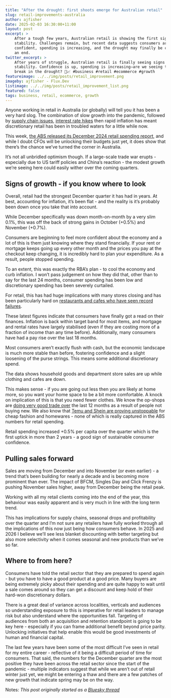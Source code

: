 ```yaml
---
title: "After the drought: first shoots emerge for Australian retail"
slug: retail-improvements-australia
author: ajfisher
date: 2025-02-03 16:30:00+11:00
layout: post
excerpt: >
    After a tough few years, Australian retail is showing the first signs of
    stability. Challenges remain, but recent data suggests consumers are more
    confident, spending is increasing, and the drought may finally be coming to
    an end.
twitter_excerpt: >
    After years of struggle, Australian retail is finally seeing signs of
    stability. Confidence is up, spending is increasing—are we seeing the first
    break in the drought? 🌱📈 #business #retail #ecommerce #growth
featureimage: ../../img/posts/retail_improvement.png
imageby: ajfisher - Flux.Dev
listimage: ../../img/posts/retail_improvement_list.png
featured: false
tags: business, retail, ecommerce, growth
---
```


Anyone working in retail in Australia (or globally) will tell you it has been a
very hard slog. The combination of slow growth into the pandemic, followed by
[supply chain
issues](https://www.ey.com/en_au/insights/supply-chain/how-covid-19-impacted-supply-chains-and-what-comes-next),
[interest rate hikes](https://tradingeconomics.com/australia/interest-rate)
then rapid inflation has meant discretionary retail has been in troubled waters
for a little while now.

This week, [the ABS released its December 2024 retail spending
report](https://www.abs.gov.au/media-centre/media-releases/retail-spending-steady-december),
and while I doubt CFOs will be unlocking their budgets just yet, it does
show that there’s the chance we’ve turned the corner in Australia.

It’s not all unbridled optimism though. If a large-scale trade war erupts -
especially due to US tariff policies and China’s reaction - the modest growth
we’re seeing here could easily wither over the coming quarters.

## Signs of growth - if you know where to look

Overall, retail had the strongest December quarter it has had in years. At
best, accounting for inflation, it’s been flat - and the reality is it’s
probably been down once you take that into account.

While December specifically was down month-on-month by a very slim 0.1%, this
was off the back of strong gains in October (+0.5%) and November (+0.7%).

Consumers are beginning to feel more confident about the economy and a lot of
this is them just knowing where they stand financially. If your rent or
mortgage keeps going up every other month and the prices you pay at the
checkout keep changing, it is incredibly hard to plan your expenditure. As a
result, people stopped spending.

To an extent, this was exactly the RBA’s plan - to cool the economy and curb
inflation. I won’t pass judgement on how they did that, other than to say for
the last 24 months, consumer spending has been low and discretionary spending
has been severely curtailed.

For retail, this has had huge implications with many stores closing and has
been particularly hard on [restaurants and cafes who have seen record
failures](https://www.news.com.au/lifestyle/food/restaurants-bars/there-lies-the-problem-cafes-restaurants-failing-at-fastest-rate-on-record/news-story/d2267f48e9692f8d870cae9ba541d534). 

These latest figures indicate that consumers have finally got a read on their
finances. Inflation is back within target band for most items, and mortgage and
rental rates have largely stabilised (even if they are costing more of a
fraction of income than any time before). Additionally, many consumers have had
a pay rise over the last 18 months.

Most consumers aren’t exactly flush with cash, but the economic landscape is
much more stable than before, fostering confidence and a slight loosening of
the purse strings. This means some additional discretionary spend.

The data shows household goods and department store sales are up while clothing
and cafes are down.

This makes sense - if you are going out less then you are likely at home more,
so you want your home space to be a bit more comfortable. A knock on
implication of this is that you need fewer clothes. We know the op-shops are
[doing very good trade
over](https://www.abc.net.au/news/2024-05-08/australians-turning-to-op-shops-in-cost-of-living-crisis/103809766)
the last 12 months as a result of people not buying new. We also know that
[Temu and Shein are proving
unstoppable](https://www.roymorgan.com/findings/9646-shein-and-temu-contintue-to-grow-strongly-august-2024)
for cheap fashion and homewares - none of which is really captured in the ABS
numbers for retail spending.

Retail spending increased +0.5% per capita over the quarter which is the first
uptick in more than 2 years - a good sign of sustainable consumer confidence.

## Pulling sales forward

Sales are moving from December and into November (or even earlier) - a trend
that’s been building for nearly a decade and is becoming more prominent than
ever. The impact of BFCM, Singles Day and Click Frenzy is pushing November
sales higher, away from December being the retail peak.

Working with all my retail clients coming into the end of the year, this
behaviour was easily apparent and is very much in line with the long term
trend.

This has implications for supply chains, seasonal drops and profitability over
the quarter and I’m not sure any retailers have fully worked through all the
implications of this now just being how consumers behave. In 2025 and 2026 I
believe we’ll see less blanket discounting with better targeting but also more
selectivity when it comes seasonal and new products than we’ve so far.

## Where to from here?

Consumers have told the retail sector that they are prepared to spend again -
but you have to have a good product at a good price. Many buyers are being
extremely picky about their spending and are quite happy to wait until a sale
comes around so they can get a discount and keep hold of their hard-won
discretionary dollars.

There is a great deal of variance across localities, verticals and audiences so
understanding exposure to this is imperative for retail leaders to manage risk
but also understand where the opportunities fall. Targeting of audiences from
both an acquisition and retention standpoint is going to be key here -
especially if you can frame additional benefit beyond price parity. Unlocking
initiatives that help enable this would be good investments of human and
financial capital.

The last few years have been some of the most difficult I’ve seen in retail for
my entire career - reflective of it being a difficult period of time for
consumers. That said, the numbers for the December quarter are the most
positive they have been across the retail sector since the start of the
pandemic - multiple indicators suggest that while we aren’t out of retail
winter just yet, we might be entering a thaw and there are a few patches of new
growth that indicate spring may be on the way.

Notes: _This post originally started as a [Bluesky
thread](https://bsky.app/profile/did:plc:gaf7g3frhn47hljbcipvidxj/post/3lhase3rwx22f)_
